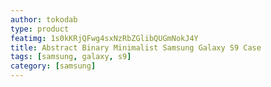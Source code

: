 ```yaml
---
author: tokodab
type: product
featimg: 1s0kKRjQFwg4sxNzRbZGlibQUGmNokJ4Y
title: Abstract Binary Minimalist Samsung Galaxy S9 Case
tags: [samsung, galaxy, s9]
category: [samsung]
---
```


